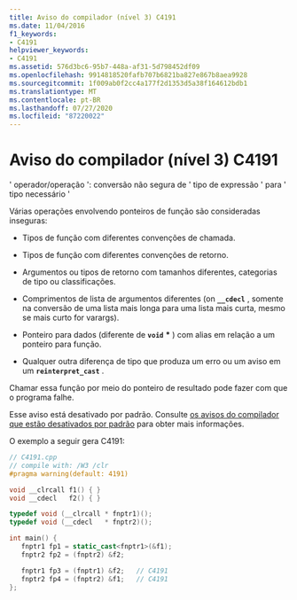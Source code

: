 ```yaml
---
title: Aviso do compilador (nível 3) C4191
ms.date: 11/04/2016
f1_keywords:
- C4191
helpviewer_keywords:
- C4191
ms.assetid: 576d3bc6-95b7-448a-af31-5d798452df09
ms.openlocfilehash: 9914818520fafb707b6821ba827e867b8aea9928
ms.sourcegitcommit: 1f009ab0f2cc4a177f2d1353d5a38f164612bdb1
ms.translationtype: MT
ms.contentlocale: pt-BR
ms.lasthandoff: 07/27/2020
ms.locfileid: "87220022"
---
```

# <a name="compiler-warning-level-3-c4191"></a>Aviso do compilador (nível 3) C4191

' operador/operação ': conversão não segura de ' tipo de expressão ' para ' tipo necessário '

Várias operações envolvendo ponteiros de função são consideradas inseguras:

- Tipos de função com diferentes convenções de chamada.

- Tipos de função com diferentes convenções de retorno.

- Argumentos ou tipos de retorno com tamanhos diferentes, categorias de tipo ou classificações.

- Comprimentos de lista de argumentos diferentes (on **`__cdecl`** , somente na conversão de uma lista mais longa para uma lista mais curta, mesmo se mais curto for varargs).

- Ponteiro para dados (diferente de **`void`** <strong>\*</strong> ) com alias em relação a um ponteiro para função.

- Qualquer outra diferença de tipo que produza um erro ou um aviso em um **`reinterpret_cast`** .

Chamar essa função por meio do ponteiro de resultado pode fazer com que o programa falhe.

Esse aviso está desativado por padrão. Consulte [os avisos do compilador que estão desativados por padrão](../../preprocessor/compiler-warnings-that-are-off-by-default.md) para obter mais informações.

O exemplo a seguir gera C4191:

```cpp
// C4191.cpp
// compile with: /W3 /clr
#pragma warning(default: 4191)

void __clrcall f1() { }
void __cdecl   f2() { }

typedef void (__clrcall * fnptr1)();
typedef void (__cdecl   * fnptr2)();

int main() {
   fnptr1 fp1 = static_cast<fnptr1>(&f1);
   fnptr2 fp2 = (fnptr2) &f2;

   fnptr1 fp3 = (fnptr1) &f2;   // C4191
   fnptr2 fp4 = (fnptr2) &f1;   // C4191
};
```
